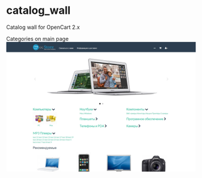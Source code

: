 # catalog_wall
Catalog wall for OpenCart 2.x

Categories on main page
![alt tag](https://raw.githubusercontent.com/SeNaP/catalog_wall/master/screen.PNG)
